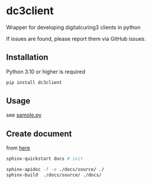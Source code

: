 # dc3client

Wrapper for developing digitalcuring3 clients in python

If issues are found, please report them via GitHub issues.

## Installation

Python 3.10 or higher is required
```bash
pip install dc3client
```

## Usage

see [samole.py](./sample.py)

## Create document

from [here](https://zero-cheese.com/12248/)
```sh
sphinx-quickstart docs # init
```
```sh
sphinx-apidoc -f -o ./docs/source/ ./
sphinx-build  ./docs/source/ ./docs/
```